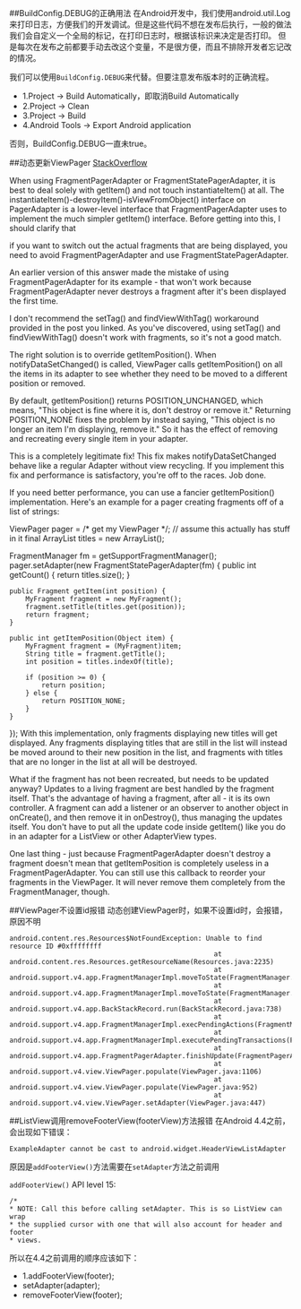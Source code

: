 ##BuildConfig.DEBUG的正确用法
在Android开发中，我们使用android.util.Log来打印日志，方便我们的开发调试。但是这些代码不想在发布后执行，一般的做法我们会自定义一个全局的标记，在打印日志时，根据该标识来决定是否打印。
但是每次在发布之前都要手动去改这个变量，不是很方便，而且不排除开发者忘记改的情况。

我们可以使用`BuildConfig.DEBUG`来代替。但要注意发布版本时的正确流程。

- 1.Project -> Build Automatically，即取消Build Automatically
- 2.Project -> Clean
- 3.Project -> Build
- 4.Android Tools -> Export Android application

否则，BuildConfig.DEBUG一直未true。

##动态更新ViewPager
[StackOverflow](http://stackoverflow.com/questions/10849552/update-viewpager-dynamically/10852046#10852046)


When using FragmentPagerAdapter or FragmentStatePagerAdapter, it is best to deal solely with getItem() and not touch instantiateItem() at all. The instantiateItem()-destroyItem()-isViewFromObject() interface on PagerAdapter is a lower-level interface that FragmentPagerAdapter uses to implement the much simpler getItem() interface.
Before getting into this, I should clarify that

if you want to switch out the actual fragments that are being displayed, you need to avoid FragmentPagerAdapter and use FragmentStatePagerAdapter.

An earlier version of this answer made the mistake of using FragmentPagerAdapter for its example - that won't work because FragmentPagerAdapter never destroys a fragment after it's been displayed the first time.

I don't recommend the setTag() and findViewWithTag() workaround provided in the post you linked. As you've discovered, using setTag() and findViewWithTag() doesn't work with fragments, so it's not a good match.

The right solution is to override getItemPosition(). When notifyDataSetChanged() is called, ViewPager calls getItemPosition() on all the items in its adapter to see whether they need to be moved to a different position or removed.

By default, getItemPosition() returns POSITION_UNCHANGED, which means, "This object is fine where it is, don't destroy or remove it." Returning POSITION_NONE fixes the problem by instead saying, "This object is no longer an item I'm displaying, remove it." So it has the effect of removing and recreating every single item in your adapter.

This is a completely legitimate fix! This fix makes notifyDataSetChanged behave like a regular Adapter without view recycling. If you implement this fix and performance is satisfactory, you're off to the races. Job done.

If you need better performance, you can use a fancier getItemPosition() implementation. Here's an example for a pager creating fragments off of a list of strings:

ViewPager pager = /* get my ViewPager */;
// assume this actually has stuff in it
final ArrayList<String> titles = new ArrayList<String>();

FragmentManager fm = getSupportFragmentManager();
pager.setAdapter(new FragmentStatePagerAdapter(fm) {
    public int getCount() {
        return titles.size();
    }

    public Fragment getItem(int position) {
        MyFragment fragment = new MyFragment();
        fragment.setTitle(titles.get(position));
        return fragment;
    }

    public int getItemPosition(Object item) {
        MyFragment fragment = (MyFragment)item;
        String title = fragment.getTitle();
        int position = titles.indexOf(title);

        if (position >= 0) {
            return position;
        } else {
            return POSITION_NONE;
        }
    }
});
With this implementation, only fragments displaying new titles will get displayed. Any fragments displaying titles that are still in the list will instead be moved around to their new position in the list, and fragments with titles that are no longer in the list at all will be destroyed.

What if the fragment has not been recreated, but needs to be updated anyway? Updates to a living fragment are best handled by the fragment itself. That's the advantage of having a fragment, after all - it is its own controller. A fragment can add a listener or an observer to another object in onCreate(), and then remove it in onDestroy(), thus managing the updates itself. You don't have to put all the update code inside getItem() like you do in an adapter for a ListView or other AdapterView types.


One last thing - just because FragmentPagerAdapter doesn't destroy a fragment doesn't mean that getItemPosition is completely useless in a FragmentPagerAdapter. You can still use this callback to reorder your fragments in the ViewPager. It will never remove them completely from the FragmentManager, though.

##ViewPager不设置id报错
动态创建ViewPager时，如果不设置id时，会报错，原因不明
	
	android.content.res.Resources$NotFoundException: Unable to find resource ID #0xffffffff
                                                       at android.content.res.Resources.getResourceName(Resources.java:2235)
                                                       at android.support.v4.app.FragmentManagerImpl.moveToState(FragmentManager.java:1059)
                                                       at android.support.v4.app.FragmentManagerImpl.moveToState(FragmentManager.java:1248)
                                                       at android.support.v4.app.BackStackRecord.run(BackStackRecord.java:738)
                                                       at android.support.v4.app.FragmentManagerImpl.execPendingActions(FragmentManager.java:1613)
                                                       at android.support.v4.app.FragmentManagerImpl.executePendingTransactions(FragmentManager.java:570)
                                                       at android.support.v4.app.FragmentPagerAdapter.finishUpdate(FragmentPagerAdapter.java:141)
                                                       at android.support.v4.view.ViewPager.populate(ViewPager.java:1106)
                                                       at android.support.v4.view.ViewPager.populate(ViewPager.java:952)
                                                       at android.support.v4.view.ViewPager.setAdapter(ViewPager.java:447)
                                                       
                                                      
##ListView调用removeFooterView(footerView)方法报错
在Android 4.4之前，会出现如下错误：

	ExampleAdapter cannot be cast to android.widget.HeaderViewListAdapter
	
原因是`addFooterView()`方法需要在`setAdapter`方法之前调用

`addFooterView()` API level 15:

	/*
    * NOTE: Call this before calling setAdapter. This is so ListView can wrap
    * the supplied cursor with one that will also account for header and footer
    * views.
    
所以在4.4之前调用的顺序应该如下：

- 1.addFooterView(footer);
- setAdapter(adapter);
- removeFooterView(footer);